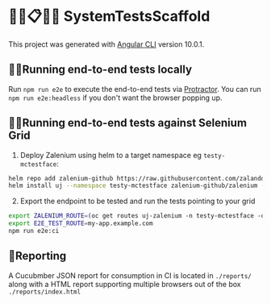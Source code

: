 # 👩‍🔬📋👨‍🔬 SystemTestsScaffold

This project was generated with [Angular CLI](https://github.com/angular/angular-cli) version 10.0.1.

## 🏃‍♂️Running end-to-end tests locally

Run `npm run e2e` to execute the end-to-end tests via [Protractor](http://www.protractortest.org/). You can run `npm run e2e:headless` if you don't want the browser popping up.


## 🏃‍♀️Running end-to-end tests against Selenium Grid
1. Deploy Zalenium using helm to a target namespace eg `testy-mctestface`:
```bash
helm repo add zalenium-github https://raw.githubusercontent.com/zalando/zalenium/master/charts/zalenium
helm install uj --namespace testy-mctestface zalenium-github/zalenium --set hub.openshift.route.enabled=true
```
2. Export the endpoint to be tested and run the tests pointing to your grid
```bash
export ZALENIUM_ROUTE=(oc get routes uj-zalenium -n testy-mctestface -o jsonpath='{.spec.host}')
export E2E_TEST_ROUTE=my-app.example.com
npm run e2e:ci
```

## 📰Reporting
A Cucubmber JSON report for consumption in CI is located in `./reports/` along with a HTML report supporting multiple browsers out of the box `./reports/index.html` 
